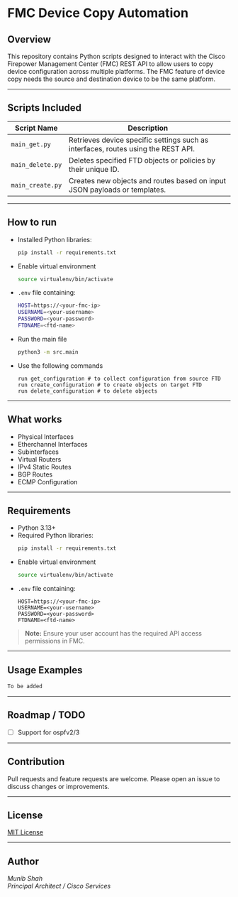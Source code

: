 # FMC Device Copy Automation

## Overview

This repository contains Python scripts designed to interact with the Cisco Firepower Management Center (FMC) REST API to allow users to copy device configuration across multiple platforms. The FMC feature of device copy needs the source and destination device to be the same platform.  

---

## Scripts Included

| Script Name     | Description                                                                                   |
|-----------------|-----------------------------------------------------------------------------------------------|
| `main_get.py`    | Retrieves device specific settings such as interfaces, routes using the REST API.            |
| `main_delete.py` | Deletes specified FTD objects or policies by their unique ID.                                |
| `main_create.py` | Creates new objects and routes based on input JSON payloads or templates.                    |

---

## How to run 
- Installed Python libraries:
  ```bash
  pip install -r requirements.txt
  ```
- Enable virtual environment
  ```bash
  source virtualenv/bin/activate
  ```
- `.env` file containing:
  ```bash
  HOST=https://<your-fmc-ip>
  USERNAME=<your-username>
  PASSWORD=<your-password>
  FTDNAME=<ftd-name>
  ```
- Run the main file
  ```bash
  python3 -m src.main
  ```
- Use the following commands
  ```
  run get_configuration # to collect configuration from source FTD
  run create_configuration # to create objects on target FTD
  run delete_configuration # to delete objects 
  ```

---
## What works
+ Physical Interfaces 
+ Etherchannel Interfaces 
+ Subinterfaces 
+ Virtual Routers
+ IPv4 Static Routes
+ BGP Routes
+ ECMP Configuration

---

## Requirements

- Python 3.13+
- Required Python libraries:
  ```bash
  pip install -r requirements.txt
  ```
- Enable virtual environment
  ```bash
  source virtualenv/bin/activate
  ```
- `.env` file containing:
  ```
  HOST=https://<your-fmc-ip>
  USERNAME=<your-username>
  PASSWORD=<your-password>
  FTDNAME=<ftd-name>
  ```

> **Note:** Ensure your user account has the required API access permissions in FMC.

---

## Usage Examples


```bash
To be added
```

---

## Roadmap / TODO
- [ ] Support for ospfv2/3

---

## Contribution
Pull requests and feature requests are welcome. Please open an issue to discuss changes or improvements.

---

## License
[MIT License](LICENSE)

---

## Author
*Munib Shah*  
*Principal Architect / Cisco Services*  
